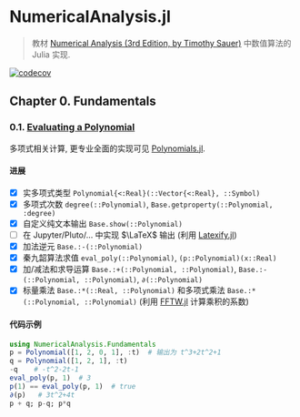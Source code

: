 # NumericalAnalysis.jl
> 教材 [Numerical Analysis (3rd Edition, by Timothy Sauer)](https://www.pearson.com/en-us/subject-catalog/p/numerical-analysis/P200000006340?view=educator&tab=title-overview) 中数值算法的 Julia 实现. 

[![codecov](https://codecov.io/gh/tangxiangong/NumericalAnalysis.jl/graph/badge.svg?token=58LNBU2BVF)](https://codecov.io/gh/tangxiangong/NumericalAnalysis.jl)

## Chapter 0. Fundamentals
### 0.1. [Evaluating a Polynomial](./src/Fundamentals/Polynomial.jl)
多项式相关计算, 更专业全面的实现可见 [Polynomials.jl](https://github.com/JuliaMath/Polynomials.jl).
#### 进展
- [x] 实多项式类型 `Polynomial{<:Real}(::Vector{<:Real}, ::Symbol)`
- [x] 多项式次数 `degree(::Polynomial)`, `Base.getproperty(::Polynomial, :degree)` 
- [x] 自定义纯文本输出 `Base.show(::Polynomial)`
- [ ] 在 Jupyter/Pluto/... 中实现 $\LaTeX$ 输出 (利用 [Latexify.jl](https://github.com/korsbo/Latexify.jl))
- [x] 加法逆元 `Base.:-(::Polynomial)`
- [x] 秦九韶算法求值 `eval_poly(::Polynomial)`, `(p::Polynomial)(x::Real)`
- [x] 加/减法和求导运算 `Base.:+(::Polynomial, ::Polynomial)`, `Base.:-(::Polynomial, ::Polynomial)`, `∂(::Polynomial)`
- [x] 标量乘法 `Base.:*(::Real, ::Polynomial)` 和多项式乘法 `Base.:*(::Polynomial, ::Polynomial)` (利用 [FFTW.jl](https://github.com/JuliaMath/FFTW.jl) 计算乘积的系数)
#### 代码示例
```julia
using NumericalAnalysis.Fundamentals
p = Polynomial([1, 2, 0, 1], :t)  # 输出为 t^3+2t^2+1
q = Polynomial([1, 2, 1], :t) 
-q    # -t^2-2t-1
eval_poly(p, 1)  # 3
p(1) == eval_poly(p, 1)  # true
∂(p)   # 3t^2+4t
p + q; p-q; p*q
```